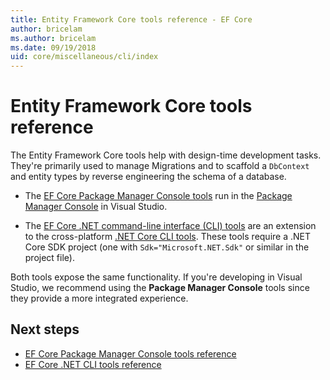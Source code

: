 ```yaml
---
title: Entity Framework Core tools reference - EF Core
author: bricelam
ms.author: bricelam
ms.date: 09/19/2018
uid: core/miscellaneous/cli/index
---
```


# Entity Framework Core tools reference

The Entity Framework Core tools help with design-time development tasks. They're primarily used to manage Migrations and to scaffold a
`DbContext` and entity types by reverse engineering the schema of a database.

* The [EF Core Package Manager Console tools](powershell.md) run in
the [Package Manager Console](https://docs.microsoft.com/nuget/tools/package-manager-console) in Visual Studio.

* The [EF Core .NET command-line interface (CLI) tools](dotnet.md) are an extension to the cross-platform [.NET Core CLI tools](https://docs.microsoft.com/dotnet/core/tools/). These tools require a .NET Core SDK project (one with `Sdk="Microsoft.NET.Sdk"` or similar in the project file).

Both tools expose the same functionality. If you're developing in Visual Studio, we recommend using the **Package Manager Console** tools since
they provide a more integrated experience.

## Next steps

* [EF Core Package Manager Console tools reference](powershell.md)
* [EF Core .NET CLI tools reference](dotnet.md)
